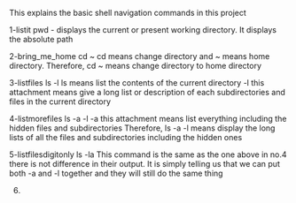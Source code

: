
This explains the basic shell navigation commands in this project

1-listit 
pwd - displays the current or present working directory. It displays the absolute path

2-bring_me_home 
cd ~
cd means change directory and ~ means home directory. Therefore, cd ~ means change directory to home directory

3-listfiles 
ls -l
ls means list the contents of the current directory
-l this attachment means give a long list or description of each subdirectories and files in the current directory

4-listmorefiles 
ls -a -l
-a this attachment means list everything including the hidden files and subdirectories
Therefore, ls -a -l means display the long lists of all the files and subdirectories including the hidden ones

5-listfilesdigitonly
ls -la
This command is the same as the one above in no.4 there is not difference in their output. It is simply telling us that we can put both -a and -l together and they will still do the same thing

6.

